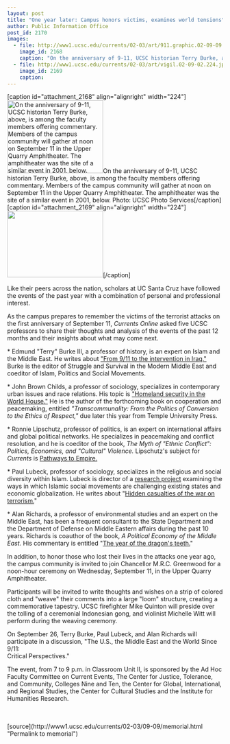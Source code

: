 ```yaml
---
layout: post
title: "One year later: Campus honors victims, examines world tensions"
author: Public Information Office
post_id: 2170
images:
  - file: http://www1.ucsc.edu/currents/02-03/art/911.graphic.02-09-09.224.gif
    image_id: 2168
    caption: "On the anniversary of 9-11, UCSC historian Terry Burke, above, is among the faculty members offering commentary. Members of the campus community will gather at noon on September 11 in the Upper Quarry Amphitheater. The amphitheater was the site of a similar event in 2001, below. Photo: UCSC Photo Services"
  - file: http://www1.ucsc.edu/currents/02-03/art/vigil.02-09-02.224.jpg
    image_id: 2169
    caption: 
---
```


[caption id="attachment_2168" align="alignright" width="224"]<a href="http://localhost/mysite/wp-content/uploads/2002/09/911.graphic.02-09-09.224.gif"><img class="size-full wp-image-2168" src="http://localhost/mysite/wp-content/uploads/2002/09/911.graphic.02-09-09.224.gif" alt="On the anniversary of 9-11, UCSC historian Terry Burke, above, is among the faculty members offering commentary. Members of the campus community will gather at noon on September 11 in the Upper Quarry Amphitheater. The amphitheater was the site of a similar event in 2001, below. Photo: UCSC Photo Services" width="224" height="170" /></a>On the anniversary of 9-11, UCSC historian Terry Burke, above, is among the faculty members offering commentary. Members of the campus community will gather at noon on September 11 in the Upper Quarry Amphitheater. The amphitheater was the site of a similar event in 2001, below. Photo: UCSC Photo Services[/caption]
[caption id="attachment_2169" align="alignright" width="224"]<a href="http://localhost/mysite/wp-content/uploads/2002/09/vigil.02-09-02.224.jpg"><img class="size-full wp-image-2169" src="http://localhost/mysite/wp-content/uploads/2002/09/vigil.02-09-02.224.jpg" alt="" width="224" height="155" /></a>[/caption]
<p>
  Like their peers across the nation, scholars at UC Santa Cruz have followed the events of the past year with a combination of personal and professional interest.
</p>
<p>
  As the campus prepares to remember the victims of the terrorist attacks on the first anniversary of September 11, <i>Currents Online</i> asked five UCSC professors to share their thoughts and analysis of the events of the past 12 months and their insights about what may come next.<br>
</p>
<p>
  * Edmund "Terry" Burke III, a professor of history, is an expert on Islam and the Middle East. He writes about <a href="http://www.ucsc.edu/currents/02-03/09-09/burke.html">"From 9/11 to the intervention in Iraq."</a> Burke is the editor of Struggle and Survival in the Modern Middle East and coeditor of Islam, Politics and Social Movements.
</p>
<p>
  * John Brown Childs, a professor of sociology, specializes in contemporary urban issues and race relations. His topic is <a href="http://www.ucsc.edu/currents/02-03/09-09/childs.html">"Homeland security in the World House."</a> He is the author of the forthcoming book on cooperation and peacemaking, entitled <i>"Transcommunality: From the Politics of Conversion to the Ethics of Respect,"</i> due later this year from Temple University Press.<br>
</p>
<p>
  * Ronnie Lipschutz, professor of politics, is an expert on international affairs and global political networks. He specializes in peacemaking and conflict resolution, and he is coeditor of the book, <i>The Myth of "Ethnic Conflict": Politics, Economics, and "Cultural" Violence.</i> Lipschutz's subject for <i>Currents</i> is <a href="http://www.ucsc.edu/currents/02-03/09-09/lipschutz.html">Pathways to Empire.</a><i><br></i>
</p>
<p>
  * Paul Lubeck, professor of sociology, specializes in the religious and social diversity within Islam. Lubeck is director of a <a href="http://www.ucsc.edu/currents/00-01/06-25/islam.html">research project</a> examining the ways in which Islamic social movements are challenging existing states and economic globalization. He writes about "<a href="http://www.ucsc.edu/currents/02-03/09-09/lubeck.html">Hidden casualties of the war on terrorism.</a>"<br>
</p>
<p>
  * Alan Richards, a professor of environmental studies and an expert on the Middle East, has been a frequent consultant to the State Department and the Department of Defense on Middle Eastern affairs during the past 10 years. Richards is coauthor of the book, <i>A Political Economy of the Middle East.</i> His commentary is entitled "<a href="http://www.ucsc.edu/currents/02-03/09-09/richards.html">The year of the dragon's teeth.</a>"<br>
</p>
<p>
  In addition, to honor those who lost their lives in the attacks one year ago, the campus community is invited to join Chancellor M.R.C. Greenwood for a noon-hour ceremony on Wednesday, September 11, in the Upper Quarry Amphitheater.<br>
</p>
<p>
  Participants will be invited to write thoughts and wishes on a strip of colored cloth and "weave" their comments into a large "loom" structure, creating a commemorative tapestry. UCSC firefighter Mike Quinton will preside over the tolling of a ceremonial Indonesian gong, and violinist Michelle Witt will perform during the weaving ceremony.
</p>
<p>
  On September 26, Terry Burke, Paul Lubeck, and Alan Richards will participate in a discussion, "The U.S., the Middle East and the World Since 9/11:<br>
  Critical Perspectives."
</p>
<p>
  The event, from 7 to 9 p.m. in Classroom Unit II, is sponsored by the Ad Hoc Faculty Committee on Current Events, The Center for Justice, Tolerance, and Community, Colleges Nine and Ten, the Center for Global, International, and Regional Studies, the Center for Cultural Studies and the Institute for Humanities Research.<br>
  <br>
  <br>

</p>
<p>

</p>
[source](http://www1.ucsc.edu/currents/02-03/09-09/memorial.html "Permalink to memorial")
